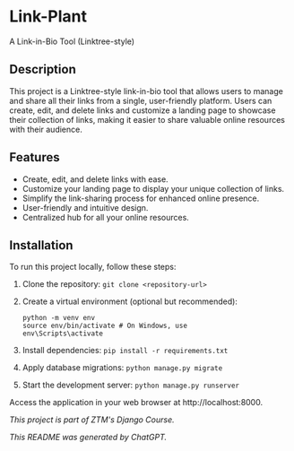 # Link-Plant

A Link-in-Bio Tool (Linktree-style)

## Description

This project is a Linktree-style link-in-bio tool that allows users to manage and share all their links from a single, user-friendly platform. Users can create, edit, and delete links and customize a landing page to showcase their collection of links, making it easier to share valuable online resources with their audience.

## Features

- Create, edit, and delete links with ease.
- Customize your landing page to display your unique collection of links.
- Simplify the link-sharing process for enhanced online presence.
- User-friendly and intuitive design.
- Centralized hub for all your online resources.

## Installation

To run this project locally, follow these steps:

1. Clone the repository: `git clone <repository-url>`
2. Create a virtual environment (optional but recommended):  
     
   ```shell
   python -m venv env
   source env/bin/activate # On Windows, use  
   env\Scripts\activate
   ```  

3. Install dependencies: `pip install -r requirements.txt`
4. Apply database migrations: `python manage.py migrate`
5. Start the development server: `python manage.py runserver`

Access the application in your web browser at http://localhost:8000.

*This project is part of ZTM's Django Course.*  
  
    

*This README was generated by ChatGPT.*

